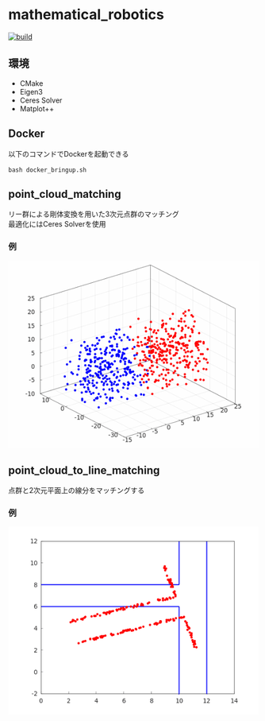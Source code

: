 # mathematical_robotics

[![build](https://github.com/TakumaNakao/mathematical_robotics/actions/workflows/build.yml/badge.svg)](https://github.com/TakumaNakao/mathematical_robotics/actions/workflows/build.yml)

## 環境
* CMake
* Eigen3
* Ceres Solver
* Matplot++

## Docker
以下のコマンドでDockerを起動できる
```
bash docker_bringup.sh
```

## point_cloud_matching
リー群による剛体変換を用いた3次元点群のマッチング  
最適化にはCeres Solverを使用  

### 例
![point_cloud_matching](readme_img/point_cloud_matching.gif)

## point_cloud_to_line_matching
点群と2次元平面上の線分をマッチングする  

### 例
![point_cloud_to_line_matching](readme_img/point_cloud_to_line_matching.gif)
